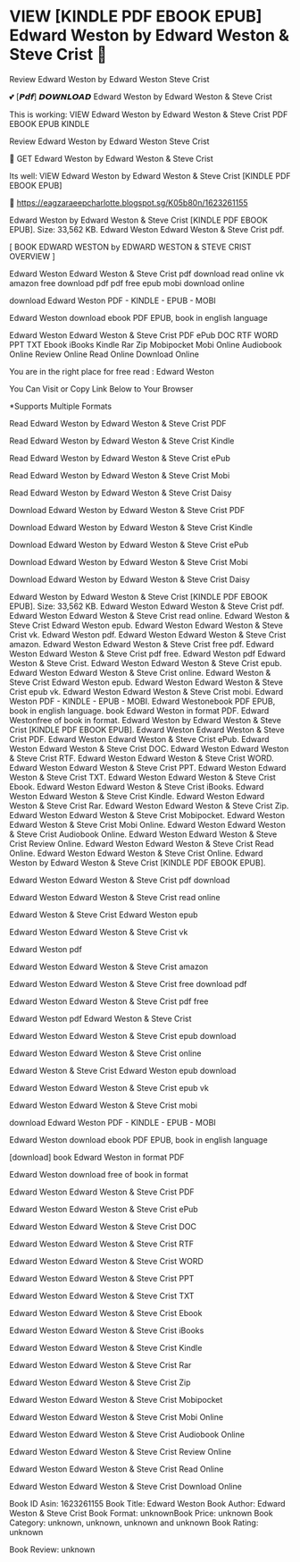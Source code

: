 # VIEW [KINDLE PDF EBOOK EPUB] Edward Weston by  Edward Weston &  Steve Crist 📖
Review Edward Weston by Edward Weston Steve Crist

💕 [𝙋𝙙𝙛] 𝘿𝙊𝙒𝙉𝙇𝙊𝘼𝘿 Edward Weston by Edward Weston & Steve Crist

This is working: VIEW Edward Weston by Edward Weston & Steve Crist PDF EBOOK EPUB KINDLE


Review Edward Weston by Edward Weston Steve Crist

📖 GET Edward Weston by Edward Weston & Steve Crist

Its well: VIEW Edward Weston by Edward Weston & Steve Crist [KINDLE PDF EBOOK EPUB]



🔗 https://eagzaraeepcharlotte.blogspot.sg/K05b80n/1623261155



Edward Weston by Edward Weston & Steve Crist [KINDLE PDF EBOOK EPUB]. Size: 33,562 KB. Edward Weston Edward Weston & Steve Crist pdf.

[ BOOK EDWARD WESTON by EDWARD WESTON & STEVE CRIST OVERVIEW ]

Edward Weston Edward Weston & Steve Crist pdf download read online vk amazon free download pdf pdf free epub mobi download online

download Edward Weston PDF - KINDLE - EPUB - MOBI

Edward Weston download ebook PDF EPUB, book in english language

Edward Weston Edward Weston & Steve Crist PDF ePub DOC RTF WORD PPT TXT Ebook iBooks Kindle Rar Zip Mobipocket Mobi Online Audiobook Online Review Online Read Online Download Online

You are in the right place for free read : Edward Weston

You Can Visit or Copy Link Below to Your Browser

*Supports Multiple Formats

Read Edward Weston by Edward Weston & Steve Crist PDF

Read Edward Weston by Edward Weston & Steve Crist Kindle

Read Edward Weston by Edward Weston & Steve Crist ePub

Read Edward Weston by Edward Weston & Steve Crist Mobi

Read Edward Weston by Edward Weston & Steve Crist Daisy

Download Edward Weston by Edward Weston & Steve Crist PDF

Download Edward Weston by Edward Weston & Steve Crist Kindle

Download Edward Weston by Edward Weston & Steve Crist ePub

Download Edward Weston by Edward Weston & Steve Crist Mobi

Download Edward Weston by Edward Weston & Steve Crist Daisy

Edward Weston by Edward Weston & Steve Crist [KINDLE PDF EBOOK EPUB]. Size: 33,562 KB. Edward Weston Edward Weston & Steve Crist pdf. Edward Weston Edward Weston & Steve Crist read online. Edward Weston & Steve Crist Edward Weston epub. Edward Weston Edward Weston & Steve Crist vk. Edward Weston pdf. Edward Weston Edward Weston & Steve Crist amazon. Edward Weston Edward Weston & Steve Crist free pdf. Edward Weston Edward Weston & Steve Crist pdf free. Edward Weston pdf Edward Weston & Steve Crist. Edward Weston Edward Weston & Steve Crist epub. Edward Weston Edward Weston & Steve Crist online. Edward Weston & Steve Crist Edward Weston epub. Edward Weston Edward Weston & Steve Crist epub vk. Edward Weston Edward Weston & Steve Crist mobi. Edward Weston PDF - KINDLE - EPUB - MOBI. Edward Westonebook PDF EPUB, book in english language. book Edward Weston in format PDF. Edward Westonfree of book in format. Edward Weston by Edward Weston & Steve Crist [KINDLE PDF EBOOK EPUB]. Edward Weston Edward Weston & Steve Crist PDF. Edward Weston Edward Weston & Steve Crist ePub. Edward Weston Edward Weston & Steve Crist DOC. Edward Weston Edward Weston & Steve Crist RTF. Edward Weston Edward Weston & Steve Crist WORD. Edward Weston Edward Weston & Steve Crist PPT. Edward Weston Edward Weston & Steve Crist TXT. Edward Weston Edward Weston & Steve Crist Ebook. Edward Weston Edward Weston & Steve Crist iBooks. Edward Weston Edward Weston & Steve Crist Kindle. Edward Weston Edward Weston & Steve Crist Rar. Edward Weston Edward Weston & Steve Crist Zip. Edward Weston Edward Weston & Steve Crist Mobipocket. Edward Weston Edward Weston & Steve Crist Mobi Online. Edward Weston Edward Weston & Steve Crist Audiobook Online. Edward Weston Edward Weston & Steve Crist Review Online. Edward Weston Edward Weston & Steve Crist Read Online. Edward Weston Edward Weston & Steve Crist Online. Edward Weston by Edward Weston & Steve Crist [KINDLE PDF EBOOK EPUB].

Edward Weston Edward Weston & Steve Crist pdf download

Edward Weston Edward Weston & Steve Crist read online

Edward Weston & Steve Crist Edward Weston epub

Edward Weston Edward Weston & Steve Crist vk

Edward Weston pdf

Edward Weston Edward Weston & Steve Crist amazon

Edward Weston Edward Weston & Steve Crist free download pdf

Edward Weston Edward Weston & Steve Crist pdf free

Edward Weston pdf Edward Weston & Steve Crist

Edward Weston Edward Weston & Steve Crist epub download

Edward Weston Edward Weston & Steve Crist online

Edward Weston & Steve Crist Edward Weston epub download

Edward Weston Edward Weston & Steve Crist epub vk

Edward Weston Edward Weston & Steve Crist mobi

download Edward Weston PDF - KINDLE - EPUB - MOBI

Edward Weston download ebook PDF EPUB, book in english language

[download] book Edward Weston in format PDF

Edward Weston download free of book in format

Edward Weston Edward Weston & Steve Crist PDF

Edward Weston Edward Weston & Steve Crist ePub

Edward Weston Edward Weston & Steve Crist DOC

Edward Weston Edward Weston & Steve Crist RTF

Edward Weston Edward Weston & Steve Crist WORD

Edward Weston Edward Weston & Steve Crist PPT

Edward Weston Edward Weston & Steve Crist TXT

Edward Weston Edward Weston & Steve Crist Ebook

Edward Weston Edward Weston & Steve Crist iBooks

Edward Weston Edward Weston & Steve Crist Kindle

Edward Weston Edward Weston & Steve Crist Rar

Edward Weston Edward Weston & Steve Crist Zip

Edward Weston Edward Weston & Steve Crist Mobipocket

Edward Weston Edward Weston & Steve Crist Mobi Online

Edward Weston Edward Weston & Steve Crist Audiobook Online

Edward Weston Edward Weston & Steve Crist Review Online

Edward Weston Edward Weston & Steve Crist Read Online

Edward Weston Edward Weston & Steve Crist Download Online

Book ID Asin: 1623261155
Book Title: Edward Weston
Book Author: Edward Weston & Steve Crist
Book Format: unknownBook Price: unknown
Book Category: unknown, unknown, unknown and unknown
Book Rating: unknown

Book Review: unknown

